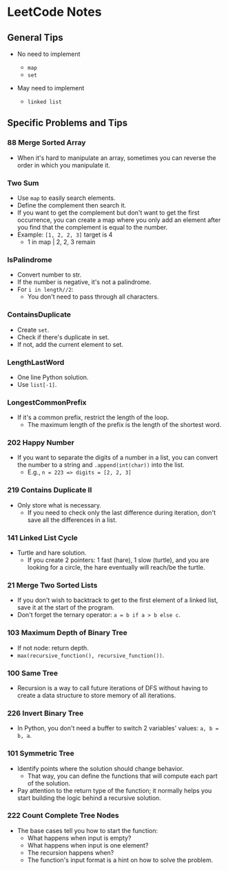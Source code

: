
# LeetCode Notes

## General Tips

- No need to implement
  - `map`
  - `set`

- May need to implement
  - `linked list`

## Specific Problems and Tips

### 88 Merge Sorted Array
- When it's hard to manipulate an array, sometimes you can reverse the order in which you manipulate it.

### Two Sum
- Use `map` to easily search elements.
- Define the complement then search it.
- If you want to get the complement but don't want to get the first occurrence, you can create a map where you only add an element after you find that the complement is equal to the number.
- Example: `[1, 2, 2, 3]` target is 4
  - 1 in map | 2, 2, 3 remain

### IsPalindrome
- Convert number to str.
- If the number is negative, it's not a palindrome.
- For `i in length//2`:
  - You don't need to pass through all characters.

### ContainsDuplicate
- Create `set`.
- Check if there's duplicate in set.
- If not, add the current element to set.

### LengthLastWord
- One line Python solution.
- Use `list[-1]`.

### LongestCommonPrefix
- If it's a common prefix, restrict the length of the loop.
  - The maximum length of the prefix is the length of the shortest word.

### 202 Happy Number
- If you want to separate the digits of a number in a list, you can convert the number to a string and `.append(int(char))` into the list.
  - E.g., `n = 223 => digits = [2, 2, 3]`

### 219 Contains Duplicate II
- Only store what is necessary.
  - If you need to check only the last difference during iteration, don't save all the differences in a list.

### 141 Linked List Cycle
- Turtle and hare solution.
  - If you create 2 pointers: 1 fast (hare), 1 slow (turtle), and you are looking for a circle, the hare eventually will reach/be the turtle.

### 21 Merge Two Sorted Lists
- If you don't wish to backtrack to get to the first element of a linked list, save it at the start of the program.
- Don't forget the ternary operator: `a = b if a > b else c`.

### 103 Maximum Depth of Binary Tree
- If not node: return depth.
- `max(recursive_function(), recursive_function())`.

### 100 Same Tree
- Recursion is a way to call future iterations of DFS without having to create a data structure to store memory of all iterations.

### 226 Invert Binary Tree
- In Python, you don't need a buffer to switch 2 variables' values: `a, b = b, a`.

### 101 Symmetric Tree
- Identify points where the solution should change behavior.
  - That way, you can define the functions that will compute each part of the solution.
- Pay attention to the return type of the function; it normally helps you start building the logic behind a recursive solution.

### 222 Count Complete Tree Nodes
- The base cases tell you how to start the function:
  - What happens when input is empty?
  - What happens when input is one element?
  - The recursion happens when?
  - The function's input format is a hint on how to solve the problem.
